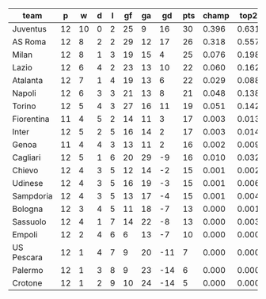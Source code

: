 |    team    | p  | w  | d | l | gf | ga | gd  | pts | champ | top2  | top3  | top4  |  5-7  | bot4  | bot3  | bot2  |
|------------|----|----|---|---|----|----|-----|-----|-------|-------|-------|-------|-------|-------|-------|-------|
| Juventus   | 12 | 10 | 0 | 2 | 25 |  9 |  16 |  30 | 0.396 | 0.631 | 0.767 | 0.853 | 0.118 | 0.000 | 0.000 | 0.000|
| AS Roma    | 12 |  8 | 2 | 2 | 29 | 12 |  17 |  26 | 0.318 | 0.557 | 0.709 | 0.812 | 0.142 | 0.000 | 0.000 | 0.000|
| Milan      | 12 |  8 | 1 | 3 | 19 | 15 |   4 |  25 | 0.076 | 0.198 | 0.336 | 0.470 | 0.311 | 0.002 | 0.000 | 0.000|
| Lazio      | 12 |  6 | 4 | 2 | 23 | 13 |  10 |  22 | 0.060 | 0.162 | 0.290 | 0.421 | 0.321 | 0.001 | 0.001 | 0.000|
| Atalanta   | 12 |  7 | 1 | 4 | 19 | 13 |   6 |  22 | 0.029 | 0.088 | 0.173 | 0.267 | 0.329 | 0.005 | 0.001 | 0.000|
| Napoli     | 12 |  6 | 3 | 3 | 21 | 13 |   8 |  21 | 0.048 | 0.138 | 0.255 | 0.384 | 0.321 | 0.003 | 0.001 | 0.000|
| Torino     | 12 |  5 | 4 | 3 | 27 | 16 |  11 |  19 | 0.051 | 0.142 | 0.257 | 0.379 | 0.323 | 0.004 | 0.001 | 0.001|
| Fiorentina | 11 |  4 | 5 | 2 | 14 | 11 |   3 |  17 | 0.003 | 0.013 | 0.032 | 0.063 | 0.177 | 0.055 | 0.030 | 0.012|
| Inter      | 12 |  5 | 2 | 5 | 16 | 14 |   2 |  17 | 0.003 | 0.014 | 0.036 | 0.068 | 0.172 | 0.055 | 0.026 | 0.011|
| Genoa      | 11 |  4 | 4 | 3 | 13 | 11 |   2 |  16 | 0.002 | 0.009 | 0.022 | 0.043 | 0.134 | 0.086 | 0.044 | 0.017|
| Cagliari   | 12 |  5 | 1 | 6 | 20 | 29 |  -9 |  16 | 0.010 | 0.032 | 0.076 | 0.135 | 0.239 | 0.029 | 0.013 | 0.004|
| Chievo     | 12 |  4 | 3 | 5 | 12 | 14 |  -2 |  15 | 0.001 | 0.002 | 0.007 | 0.018 | 0.072 | 0.168 | 0.096 | 0.048|
| Udinese    | 12 |  4 | 3 | 5 | 16 | 19 |  -3 |  15 | 0.001 | 0.006 | 0.018 | 0.040 | 0.130 | 0.093 | 0.047 | 0.020|
| Sampdoria  | 12 |  4 | 3 | 5 | 13 | 17 |  -4 |  15 | 0.001 | 0.004 | 0.013 | 0.025 | 0.092 | 0.135 | 0.075 | 0.035|
| Bologna    | 12 |  3 | 4 | 5 | 11 | 18 |  -7 |  13 | 0.000 | 0.001 | 0.003 | 0.007 | 0.038 | 0.282 | 0.172 | 0.087|
| Sassuolo   | 12 |  4 | 1 | 7 | 14 | 22 |  -8 |  13 | 0.000 | 0.003 | 0.008 | 0.016 | 0.067 | 0.197 | 0.118 | 0.057|
| Empoli     | 12 |  2 | 4 | 6 |  6 | 13 |  -7 |  10 | 0.000 | 0.000 | 0.000 | 0.000 | 0.007 | 0.609 | 0.461 | 0.287|
| US Pescara | 12 |  1 | 4 | 7 |  9 | 20 | -11 |   7 | 0.000 | 0.000 | 0.000 | 0.000 | 0.003 | 0.721 | 0.589 | 0.425|
| Palermo    | 12 |  1 | 3 | 8 |  9 | 23 | -14 |   6 | 0.000 | 0.000 | 0.000 | 0.000 | 0.002 | 0.760 | 0.642 | 0.477|
| Crotone    | 12 |  1 | 2 | 9 | 10 | 24 | -14 |   5 | 0.000 | 0.000 | 0.000 | 0.000 | 0.002 | 0.795 | 0.683 | 0.519|
